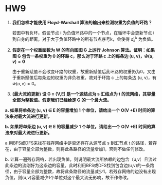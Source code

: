 # HW9



1. **我们怎样才能使用 Floyd-Warshall 算法的输出来检测权重为负值的环路？** 

   若图中有负环，假设节点 i 为负值环路中的一个节点，在循环中会更新节点 i 到自身的距离，对于大于负值环路中的所有节点序号k，会使得 $d_{ii}^k$ 为负值。

   

2. **假定在一个权重函数为 W 的有向图图 G 上运行 Johnson 算法。证明：如果图 G 包含一条权重为 0 的环路 c，那么对于环路 c 上的每条边 (u, v)，$\hat{w}(u,v)=0$**

   由于重新赋值不会改变环路的权重，故重新赋值后此环路的权重仍为0，又由于重新赋值后每条边的权重为非负权重，故对于环路 c 上的每条边 (u, v)，有$\hat{w}(u,v)=0$。

   

3.  **(最大流的更新) 设 G = (V,E) 是一个源结点为 s 汇结点为 t 的流网络，其容量全部为整数值。假定我们已经给定 G 的一个最大流。** 

   **a. 如果将单条边 (u, v) ∈ E 的容量增加 1 个单位，请给出一个 O(V +E) 时间的算法来对最大流进行更新。** 

   **b. 如果将单条边 (u, v) ∈ E 的容量减少 1 个单位，请给出一个 O(V +E) 时间的算法来对最大流进行更新。**
   
   a.用BFS或DFS来找在残存网络中是否还存在从源节点 s 到汇节点 t 的路径，若存在，由于容量全部为整数，则将此条路径的流量增加1，否则不做任何修改。
   
   b. 计算一遍残存网络，若出现负值，则说明最大流所依赖的边包含（u,v）且流过此条边的流刚好为这条边的容量，此时利用BFS或DFS找到包含边(u,v)的一条路径，由于容量全部为整数，故将此条路径的流量减少1，若残存网络的边没有出现负值，则(u,v)容量减少1个单位对这个最大流无影响，故不作修改。